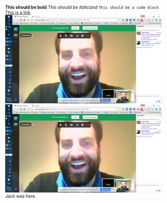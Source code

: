 **This should be bold**
*This should be italicized*
`This should be a code block`
[This is a link](www.google.com)
![Screenshot of Zach (relative path)](./screenshot_zach.png)
![Screenshot of Zach (absolute path)](https://github.com/ZABarton/phase-0-gps-1/blob/master/screenshot_zach.png)
Jack was here.
